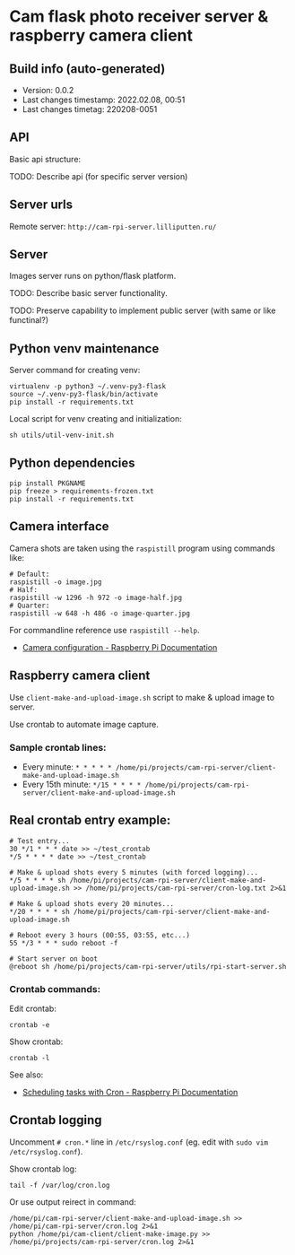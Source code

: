 <!--
 @changed 2022.02.07, 22:41
-->

# Cam flask photo receiver server & raspberry camera client


## Build info (auto-generated)

- Version: 0.0.2
- Last changes timestamp: 2022.02.08, 00:51
- Last changes timetag: 220208-0051


## API

Basic api structure:

TODO: Describe api (for specific server version)


## Server urls

Remote server: `http://cam-rpi-server.lilliputten.ru/`


## Server

Images server runs on python/flask platform.

TODO: Describe basic server functionality.

TODO: Preserve capability to implement public server (with same or like functinal?)


## Python venv maintenance

Server command for creating venv:

```
virtualenv -p python3 ~/.venv-py3-flask
source ~/.venv-py3-flask/bin/activate
pip install -r requirements.txt
```

Local script for venv creating and initialization:

```
sh utils/util-venv-init.sh
```

## Python dependencies

```
pip install PKGNAME
pip freeze > requirements-frozen.txt
pip install -r requirements.txt
```

## Camera interface

Camera shots are taken using the `raspistill` program using commands like:

```shell
# Default:
raspistill -o image.jpg
# Half:
raspistill -w 1296 -h 972 -o image-half.jpg
# Quarter:
raspistill -w 648 -h 486 -o image-quarter.jpg
```

For commandline reference use `raspistill --help`.

- [Camera configuration - Raspberry Pi Documentation](https://www.raspberrypi.org/documentation/configuration/camera.md)


## Raspberry camera client

Use `client-make-and-upload-image.sh` script to make & upload image to server.

Use crontab to automate image capture.

### Sample crontab lines:

- Every minute: `* * * * * /home/pi/projects/cam-rpi-server/client-make-and-upload-image.sh`
- Every 15th minute: `*/15 * * * * /home/pi/projects/cam-rpi-server/client-make-and-upload-image.sh`

## Real crontab entry example:

```shell
# Test entry...
30 */1 * * * date >> ~/test_crontab
*/5 * * * * date >> ~/test_crontab

# Make & upload shots every 5 minutes (with forced logging)...
*/5 * * * * sh /home/pi/projects/cam-rpi-server/client-make-and-upload-image.sh >> /home/pi/projects/cam-rpi-server/cron-log.txt 2>&1

# Make & upload shots every 20 minutes...
*/20 * * * * sh /home/pi/projects/cam-rpi-server/client-make-and-upload-image.sh

# Reboot every 3 hours (00:55, 03:55, etc...)
55 */3 * * * sudo reboot -f

# Start server on boot
@reboot sh /home/pi/projects/cam-rpi-server/utils/rpi-start-server.sh
```

### Crontab commands:

Edit crontab:
```shell
crontab -e
```

Show crontab:
```shell
crontab -l
```

See also:

- [Scheduling tasks with Cron - Raspberry Pi Documentation](https://www.raspberrypi.org/documentation/linux/usage/cron.md)


## Crontab logging

Uncomment `# cron.*` line in `/etc/rsyslog.conf` (eg. edit with `sudo vim /etc/rsyslog.conf`).

Show crontab log:

```shell
tail -f /var/log/cron.log
```

Or use output reirect in command:

```shell
/home/pi/cam-rpi-server/client-make-and-upload-image.sh >> /home/pi/cam-rpi-server/cron.log 2>&1
python /home/pi/cam-client/client-make-image.py >>  /home/pi/projects/cam-rpi-server/cron.log 2>&1
```

